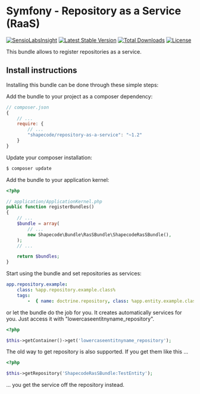 Symfony - Repository as a Service (RaaS)
=======================

[![SensioLabsInsight](https://insight.sensiolabs.com/projects/45d25f2d-0f87-43f7-ba74-b239562c41e1/mini.png)](https://insight.sensiolabs.com/projects/45d25f2d-0f87-43f7-ba74-b239562c41e1)
[![Latest Stable Version](https://poser.pugx.org/shapecode/repository-as-a-service/v/stable)](https://packagist.org/packages/shapecode/repository-as-a-service)
[![Total Downloads](https://poser.pugx.org/shapecode/repository-as-a-service/downloads)](https://packagist.org/packages/shapecode/repository-as-a-service)
[![License](https://poser.pugx.org/shapecode/repository-as-a-service/license)](https://packagist.org/packages/shapecode/repository-as-a-service)

This bundle allows to register repositories as a service.

Install instructions
--------------------------------

Installing this bundle can be done through these simple steps:

Add the bundle to your project as a composer dependency:
```javascript
// composer.json
{
    // ...
    require: {
        // ...
        "shapecode/repository-as-a-service": "~1.2"
    }
}
```

Update your composer installation:
```sh
$ composer update
```

Add the bundle to your application kernel:
```php
<?php

// application/ApplicationKernel.php
public function registerBundles()
{
	// ...
	$bundle = array(
		// ...
        new Shapecode\Bundle\RasSBundle\ShapecodeRasSBundle(),
	);
    // ...

    return $bundles;
}
```

Start using the bundle and set repositories as services:
```yaml
app.repository.example:
    class: %app.repository.example.class%
    tags:
        -  { name: doctrine.repository, class: %app.entity.example.class%, alias: example_repository }
```

or let the bundle do the job for you. It creates automatically services for you. Just access it with "lowercaseentitnyname_repository".
 
```php
<?php

$this->getContainer()->get('lowercaseentitnyname_repository');
```
 
The old way to get repository is also supported. If you get them like this ...

```php
<?php

$this->getRepository('ShapecodeRasSBundle:TestEntity');
```

... you get the service off the repository instead.
